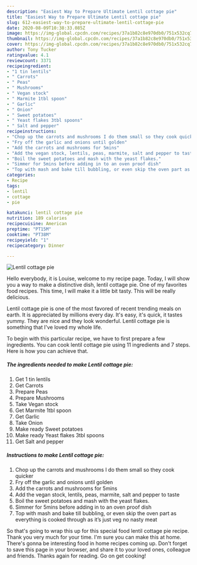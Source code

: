 ```yaml
---
description: "Easiest Way to Prepare Ultimate Lentil cottage pie"
title: "Easiest Way to Prepare Ultimate Lentil cottage pie"
slug: 612-easiest-way-to-prepare-ultimate-lentil-cottage-pie
date: 2020-08-09T10:38:33.085Z
image: https://img-global.cpcdn.com/recipes/37a1b82c8e970db0/751x532cq70/lentil-cottage-pie-recipe-main-photo.jpg
thumbnail: https://img-global.cpcdn.com/recipes/37a1b82c8e970db0/751x532cq70/lentil-cottage-pie-recipe-main-photo.jpg
cover: https://img-global.cpcdn.com/recipes/37a1b82c8e970db0/751x532cq70/lentil-cottage-pie-recipe-main-photo.jpg
author: Tony Tucker
ratingvalue: 4.1
reviewcount: 3371
recipeingredient:
- "1 tin lentils"
- " Carrots"
- " Peas"
- " Mushrooms"
- " Vegan stock"
- " Marmite 1tbl spoon"
- " Garlic"
- " Onion"
- " Sweet potatoes"
- " Yeast flakes 3tbl spoons"
- " Salt and pepper"
recipeinstructions:
- "Chop up the carrots and mushrooms I do them small so they cook quicker"
- "Fry off the garlic and onions until golden"
- "Add the carrots and mushrooms for 5mins"
- "Add the vegan stock, lentils, peas, marmite, salt and pepper to taste"
- "Boil the sweet potatoes and mash with the yeast flakes."
- "Simmer for 5mins before adding in to an oven proof dish"
- "Top with mash and bake till bubbling, or even skip the oven part as everything is cooked through as it’s just veg no nasty meat"
categories:
- Recipe
tags:
- lentil
- cottage
- pie

katakunci: lentil cottage pie 
nutrition: 189 calories
recipecuisine: American
preptime: "PT15M"
cooktime: "PT38M"
recipeyield: "1"
recipecategory: Dinner

---
```



![Lentil cottage pie](https://img-global.cpcdn.com/recipes/37a1b82c8e970db0/751x532cq70/lentil-cottage-pie-recipe-main-photo.jpg)

Hello everybody, it is Louise, welcome to my recipe page. Today, I will show you a way to make a distinctive dish, lentil cottage pie. One of my favorites food recipes. This time, I will make it a little bit tasty. This will be really delicious.

Lentil cottage pie is one of the most favored of recent trending meals on earth. It is appreciated by millions every day. It's easy, it's quick, it tastes yummy. They are nice and they look wonderful. Lentil cottage pie is something that I've loved my whole life.




To begin with this particular recipe, we have to first prepare a few ingredients. You can cook lentil cottage pie using 11 ingredients and 7 steps. Here is how you can achieve that.

<!--inarticleads1-->

##### The ingredients needed to make Lentil cottage pie:

1. Get 1 tin lentils
1. Get  Carrots
1. Prepare  Peas
1. Prepare  Mushrooms
1. Take  Vegan stock
1. Get  Marmite 1tbl spoon
1. Get  Garlic
1. Take  Onion
1. Make ready  Sweet potatoes
1. Make ready  Yeast flakes 3tbl spoons
1. Get  Salt and pepper




<!--inarticleads2-->

##### Instructions to make Lentil cottage pie:

1. Chop up the carrots and mushrooms I do them small so they cook quicker
1. Fry off the garlic and onions until golden
1. Add the carrots and mushrooms for 5mins
1. Add the vegan stock, lentils, peas, marmite, salt and pepper to taste
1. Boil the sweet potatoes and mash with the yeast flakes.
1. Simmer for 5mins before adding in to an oven proof dish
1. Top with mash and bake till bubbling, or even skip the oven part as everything is cooked through as it’s just veg no nasty meat




So that's going to wrap this up for this special food lentil cottage pie recipe. Thank you very much for your time. I'm sure you can make this at home. There's gonna be interesting food in home recipes coming up. Don't forget to save this page in your browser, and share it to your loved ones, colleague and friends. Thanks again for reading. Go on get cooking!
